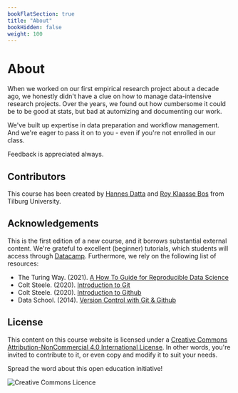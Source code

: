 ```yaml
---
bookFlatSection: true
title: "About"
bookHidden: false
weight: 100
---
```


# About

When we worked on our first empirical research project about a decade ago, we honestly didn't have a clue on how to manage data-intensive research projects. Over the years, we found out how cumbersome it could be to be good at stats, but bad at automizing and documenting our work.

We've built up expertise in data preparation and workflow management. And we're eager to pass it on to you - even if you're not enrolled in our class.

Feedback is appreciated always.

## Contributors

This course has been created by [Hannes Datta](https://hannesdatta.com) and [Roy Klaasse Bos](http://royklaassebos.nl/) from Tilburg University.

## Acknowledgements

This is the first edition of a new course, and it borrows substantial external content. We're grateful to excellent (beginner) tutorials, which students will access through [Datacamp](https://datacamp.com). Furthermore, we rely on the following list of resources:
* The Turing Way. (2021). [A How To Guide for Reproducible Data Science](https://the-turing-way.netlify.app/welcome)
* Colt Steele. (2020). [Introduction to Git](https://www.notion.so/Introduction-to-Git-ac396a0697704709a12b6a0e545db049)
* Colt Steele. (2020). [Introduction to Github](https://www.notion.so/Introduction-to-GitHub-202af6f64bbd4299b15f238dcd09d2a7)
* Data School. (2014). [Version Control with Git & Github](https://www.youtube.com/watch?v=xKVlZ3wFVKA&list=PL5-da3qGB5IBLMp7LtN8Nc3Efd4hJq0kD)

## License

This content on this course website is licensed under a [Creative Commons Attribution-NonCommercial 4.0 International License](http://creativecommons.org/licenses/by-nc/4.0/). In other words, you're invited to contribute to it, or even copy and modify it to suit your needs.

Spread the word about this open education initiative!

![Creative Commons Licence](https://i.creativecommons.org/l/by-nc/4.0/88x31.png)
